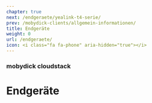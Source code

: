 ```yaml
---
chapter: true
next: /endgeraete/yealink-t4-serie/
prev: /mobydick-clients/allgemein-informationen/
title: Endgeräte
weight: 0
url: /endgeraete/
icon: <i class="fa fa-phone" aria-hidden="true"></i>
---
```


### mobydick cloudstack

# Endgeräte

